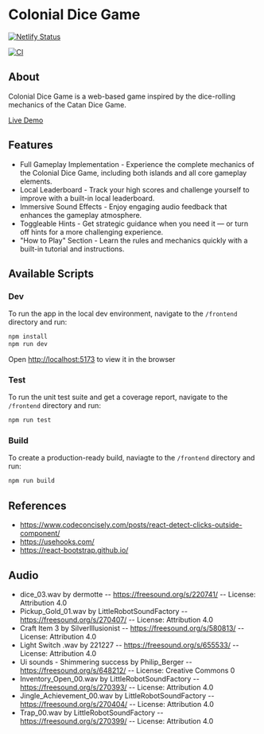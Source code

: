 # Colonial Dice Game

[![Netlify Status](https://api.netlify.com/api/v1/badges/46683f09-d9c3-44a8-ac63-036e9b52b845/deploy-status)](https://app.netlify.com/projects/colonial-dice-game/deploys)

[![CI](https://github.com/tyleryip/colonial-dice-game/actions/workflows/ci.yml/badge.svg?branch=development)](https://github.com/tyleryip/colonial-dice-game/actions/workflows/ci.yml)

## About

Colonial Dice Game is a web-based game inspired by the dice-rolling mechanics of the Catan Dice Game.

[Live Demo](https://colonial-dice-game.netlify.app/)

## Features

- Full Gameplay Implementation - Experience the complete mechanics of the Colonial Dice Game, including both islands and all core gameplay elements.
- Local Leaderboard - Track your high scores and challenge yourself to improve with a built-in local leaderboard.
- Immersive Sound Effects - Enjoy engaging audio feedback that enhances the gameplay atmosphere.
- Toggleable Hints - Get strategic guidance when you need it — or turn off hints for a more challenging experience.
- "How to Play" Section - Learn the rules and mechanics quickly with a built-in tutorial and instructions.

## Available Scripts

### Dev

To run the app in the local dev environment, navigate to the `/frontend` directory and run:

```sh
npm install
npm run dev
```

Open [http://localhost:5173](http://localhost:5173) to view it in the browser

### Test

To run the unit test suite and get a coverage report, navigate to the `/frontend` directory and run:

```sh
npm run test
```

### Build

To create a production-ready build, naviagte to the `/frontend` directory and run:

```sh
npm run build
```

## References

- https://www.codeconcisely.com/posts/react-detect-clicks-outside-component/
- https://usehooks.com/
- https://react-bootstrap.github.io/

## Audio

- dice_03.wav by dermotte -- https://freesound.org/s/220741/ -- License: Attribution 4.0
- Pickup_Gold_01.wav by LittleRobotSoundFactory -- https://freesound.org/s/270407/ -- License: Attribution 4.0
- Craft Item 3 by SilverIllusionist -- https://freesound.org/s/580813/ -- License: Attribution 4.0
- Light Switch .wav by 221227 -- https://freesound.org/s/655533/ -- License: Attribution 4.0
- Ui sounds - Shimmering success by Philip_Berger -- https://freesound.org/s/648212/ -- License: Creative Commons 0
- Inventory_Open_00.wav by LittleRobotSoundFactory -- https://freesound.org/s/270393/ -- License: Attribution 4.0
- Jingle_Achievement_00.wav by LittleRobotSoundFactory -- https://freesound.org/s/270404/ -- License: Attribution 4.0
- Trap_00.wav by LittleRobotSoundFactory -- https://freesound.org/s/270399/ -- License: Attribution 4.0